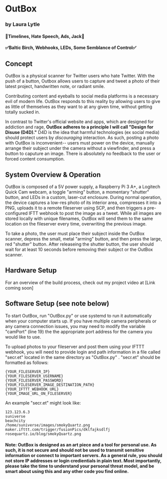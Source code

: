 # OutBox
### by Laura Lytle
#### 🚫Timelines, Hate Speech, Ads, Jack🚫
#### ✅Baltic Birch, Webhooks, LEDs, Some Semblance of Control✅

## Concept
OutBox is a physical scanner for Twitter users who hate Twitter. With the push of a button, Outbox allows users to capture and tweet a photo of their latest project, handwritten note, or radiant smile.

Contributing content and eyeballs to social media platforms is a necessary evil of modern life. OutBox responds to this reality by allowing users to give as little of themselves as they want to at any given time, without getting totally sucked in. 

In contrast to Twitter's official website and apps, which are designed for addiction and rage, **OutBox adheres to a principle I will call "Design for Disuse (D4D)."** D4D is the idea that harmful technologies (ex social media) should protect users by *discouraging* interaction. As such, posting a photo with OutBox is inconvenient-- users must power on the device, manually arrange their subject under the camera without a viewfinder, and press a button to caputure an image. There is absolutely no feedback to the user or forced content consumption.

## System Overview & Operation
OutBox is composed of a 5V power supply, a Raspberry Pi 3 A+, a Logitech Quick Cam webcam, a toggle "arming" button, a momentary "shutter" button, and LEDs in a custom, laser-cut enclosure. During normal operation, the device captures a low-res photo of its interior area, compresses it into a PNG, uploads it to a remote fileserver using SCP, and then triggers a pre-configured IFTT webhook to post the image as a tweet. While all images are stored locally with unique filenames, OutBox will send them to the same location on the fileserver every time, overwriting the previous image.

To take a photo, the user must place their subject inside the OutBox scanner, depress the small, metal "arming" button, and then press the large, red "shutter" button. After releaseing the shutter button, the user should wait for at least 10 seconds before removing their subject or the OutBox scanner.

## Hardware Setup
For an overview of the build process, check out my project video at [Link coming soon]

## Software Setup (see note below)
To start OutBox, run "OutBox.py" or use systemd to run it automatically when your computer starts up. If you have multiple camera peripherals or any camera connection issues, you may need to modify the variable "camPort" (line 19) the the appropriate port address for the camera you would like to use. 

To upload photos to your fileserver and post them using your IFTTT webhook, you will need to provide login and path information in a file called "secr.et" located in the same directory as "OutBox.py" . "secr.et" should be formatted as follows:

```
{YOUR_FILESERVER_IP}
{YOUR_FILESERVER_USERNAME}
{YOUR_FILESERVER_PASSWORD}
{YOUR_FILESERVER_IMAGE_DESTINATION_PATH}
{YOUR_IFTTT_WEBHOOK_URL}
{YOUR_IMAGE_URL_ON_FILESERVER}
```

An example "secr.et" might look like:

```
123.123.6.3
suniverse
beachcity
/home/suniverse/images/smokyQuartz.png
maker.ifttt.com/trigger/fusionPics/dklfajksdlfj
rosequartz.io/blog/smokyQuartz.png
```

#### Note: OutBox is designed as an art piece and a tool for personal use. As such, it is not secure and should not be used to transmit sensitive information or connect to important servers. As a general rule, you should not store IP addresses or login credientials in plain text. Most importantly, please take the time to understand your personal threat model, and be smart about using this and any other code you find online.
 
